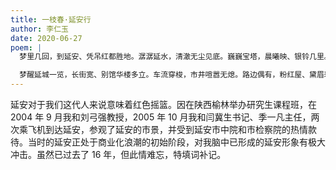 ```yaml
---
title: 一枝春·延安行
author: 李仁玉
date: 2020-06-27
poem: |
  梦里几回，到延安、凭吊红都胜地。潺潺延水，清澈无尘见底。巍巍宝塔，晨曦映、银铃几里。老窑洞、冬暖夏凉，童稚院前嬉戏。

  梦醒延城一览，长街宽、别馆华楼多立。车流穿梭，市井喧嚣无熄。路边偶有，粉红屋、黛眉邪睇。心颤栗、昔日摇篮，红尘已袭！
---
```


延安对于我们这代人来说意味着红色摇篮。因在陕西榆林举办研究生课程班，在 2004 年 9 月我和刘弓强教授，2005 年 10 月我和闫冀生书记、季一凡主任，两次乘飞机到达延安，参观了延安的市景，并受到延安市中院和市检察院的热情款待。当时的延安正处于商业化浪潮的初始阶段，对我脑中已形成的延安形象有极大冲击。虽然已过去了 16 年，但此情难忘，特填词补记。
